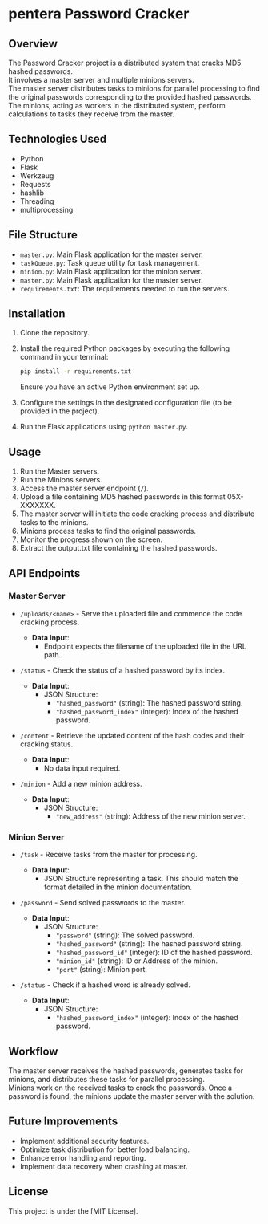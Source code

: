 # pentera Password Cracker

## Overview

The Password Cracker project is a distributed system that cracks MD5 hashed passwords.  
It involves a master server and multiple minions servers.  
The master server distributes tasks to minions for parallel processing to find the original passwords corresponding to the provided hashed passwords.
The minions, acting as workers in the distributed system, perform calculations to tasks they receive from the master.

## Technologies Used

- Python
- Flask
- Werkzeug
- Requests
- hashlib
- Threading
- multiprocessing

## File Structure

- `master.py`: Main Flask application for the master server.
- `taskQueue.py`: Task queue utility for task management.
- `minion.py`: Main Flask application for the minion server.
- `master.py`: Main Flask application for the master server.
- `requirements.txt`: The requirements needed to run the servers.


## Installation

1. Clone the repository.
2. Install the required Python packages by executing the following command in your terminal:
    ```bash
    pip install -r requirements.txt
    ```
   Ensure you have an active Python environment set up.

3. Configure the settings in the designated configuration file (to be provided in the project).
4. Run the Flask applications using `python master.py`.


## Usage

1. Run the Master servers.  
2. Run the Minions servers.  
3. Access the master server endpoint (`/`).  
4. Upload a file containing MD5 hashed passwords in this format 05X-XXXXXXX.  
5. The master server will initiate the code cracking process and distribute tasks to the minions.  
6. Minions process tasks to find the original passwords.  
7. Monitor the progress shown on the screen.  
8. Extract the output.txt file containing the hashed passwords.  


## API Endpoints

### Master Server

- `/uploads/<name>` - Serve the uploaded file and commence the code cracking process.
  - **Data Input**:
    - Endpoint expects the filename of the uploaded file in the URL path.

- `/status` - Check the status of a hashed password by its index.
  - **Data Input**:
    - JSON Structure:
      - `"hashed_password"` (string): The hashed password string.
      - `"hashed_password_index"` (integer): Index of the hashed password.

- `/content` - Retrieve the updated content of the hash codes and their cracking status.
  - **Data Input**:
    - No data input required.

- `/minion` - Add a new minion address.
  - **Data Input**:
    - JSON Structure:
      - `"new_address"` (string): Address of the new minion server.

### Minion Server

- `/task` - Receive tasks from the master for processing.
  - **Data Input**:
    - JSON Structure representing a task. This should match the format detailed in the minion documentation.

- `/password` - Send solved passwords to the master.
  - **Data Input**:
    - JSON Structure:
      - `"password"` (string): The solved password.
      - `"hashed_password"` (string): The hashed password string.
      - `"hashed_password_id"` (integer): ID of the hashed password.
      - `"minion_id"` (string): ID or Address of the minion.
      - `"port"` (string): Minion port.

- `/status` - Check if a hashed word is already solved.
  - **Data Input**:
    - JSON Structure:
      - `"hashed_password_index"` (integer): Index of the hashed password.


## Workflow

The master server receives the hashed passwords, generates tasks for minions, and distributes these tasks for parallel processing.  
Minions work on the received tasks to crack the passwords. Once a password is found, the minions update the master server with the solution.

## Future Improvements

- Implement additional security features.
- Optimize task distribution for better load balancing.
- Enhance error handling and reporting.
- Implement data recovery when crashing at master.


## License

This project is under the [MIT License].

